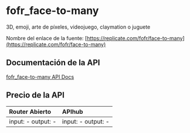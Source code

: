 # fofr_face-to-many

3D, emoji, arte de píxeles, videojuego, claymation o juguete

Nombre del enlace de la fuente: [https://replicate.com/fofr/face-to-many](https://replicate.com/fofr/face-to-many)

## Documentación de la API

[fofr_face-to-many API Docs](../apis/es/fofr_face-to-many.md)

## Precio de la API

| Router Abierto | APIhub |
|:---|:---|
| input: - output: - | input: - output: - |
